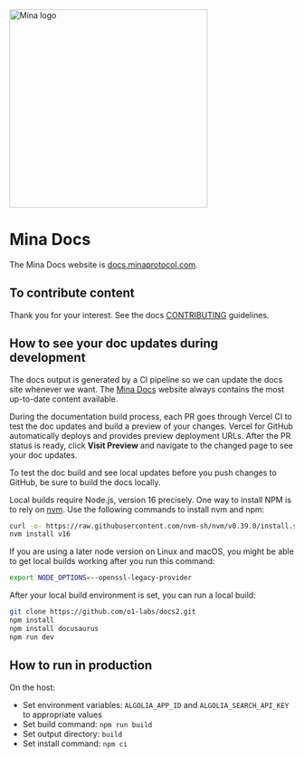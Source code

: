 <img src="https://github.com/MinaProtocol/docs/blob/main/public/static/img/svg/mina-wordmark-redviolet.svg" width="350" alt="Mina logo">

# Mina Docs

The Mina Docs website is [docs.minaprotocol.com](https://docs.minaprotocol.com/).

## To contribute content

Thank you for your interest. See the docs [CONTRIBUTING](CONTRIBUTING.md) guidelines.

## How to see your doc updates during development

The docs output is generated by a CI pipeline so we can update the docs site whenever we want. The [Mina Docs](https://docs.minaprotocol.com/) website always contains the most up-to-date content available. 

During the documentation build process, each PR goes through Vercel CI to test the doc updates and build a preview of your changes. Vercel for GitHub automatically deploys and provides preview deployment URLs. After the PR status is ready, click **Visit Preview** and navigate to the changed page to see your doc updates.

To test the doc build and see local updates before you push changes to GitHub, be sure to build the docs locally.
<!-- In case of version change, update .github/workflows/{test-tutorials.yml, snarkjs-api-reference.md} accordingly -->

Local builds require Node.js, version 16 precisely.
One way to install NPM is to rely on [nvm](https://github.com/nvm-sh/nvm). Use the following commands to install nvm and npm:

```sh
curl -o- https://raw.githubusercontent.com/nvm-sh/nvm/v0.39.0/install.sh | bash
nvm install v16
```

If you are using a later node version on Linux and macOS, you might be able to get local builds working after you run this command:

```sh
export NODE_OPTIONS=--openssl-legacy-provider
```

After your local build environment is set, you can run a local build:

```sh
git clone https://github.com/o1-labs/docs2.git
npm install
npm install docusaurus 
npm run dev
```

## How to run in production

On the host:

- Set environment variables: `ALGOLIA_APP_ID` and `ALGOLIA_SEARCH_API_KEY` to appropriate values
- Set build command: `npm run build`
- Set output directory: `build`
- Set install command: `npm ci`
